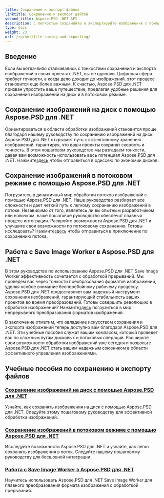 ```yaml
---
title: Сохранение и экспорт файлов
linktitle: Сохранение и экспорт файлов
second_title: Aspose.PSD .NET API
description: С легкостью сохраняйте и экспортируйте изображения с помощью Aspose.PSD для .NET. Следуйте нашим пошаговым руководствам для эффективных операций с дисками и потоками.
type: docs
weight: 23
url: /ru/net/file-saving-and-exporting/
---
```

## Введение

Если вы когда-либо сталкивались с тонкостями сохранения и экспорта изображений в своих проектах .NET, вы не одиноки. Цифровая сфера требует точности, а когда дело доходит до изображений, этот процесс становится еще более важным. К счастью, Aspose.PSD для .NET призван упростить ваше путешествие, предлагая удобные решения для сохранения изображений на диск и в потоковом режиме.

## Сохранение изображений на диск с помощью Aspose.PSD для .NET

 Ориентироваться в области обработки изображений становится проще благодаря нашему руководству по сохранению изображений на диск. Aspose.PSD для .NET открывает путь к эффективному хранению изображений, гарантируя, что ваши проекты сохранят скорость и точность. В этом пошаговом руководстве мы разгадаем тонкости, давая вам возможность использовать весь потенциал Aspose.PSD для .NET. Нажмите[здесь](./save-images-to-disk/) чтобы отправиться в одиссею по экономии дисков.

## Сохранение изображений в потоковом режиме с помощью Aspose.PSD для .NET

Погрузитесь в динамичный мир обработки потоков изображений с помощью Aspose.PSD для .NET. Наше руководство разбирает все сложности и дает четкий путь к легкому сохранению изображений в потоке. Независимо от того, являетесь ли вы опытным разработчиком или новичком, наше пошаговое руководство обеспечит плавный процесс интеграции. Раскройте возможности Aspose.PSD для .NET и улучшите свои возможности по потоковому сохранению. Готовы исследовать? Нажмите[здесь](./save-images-to-stream/) чтобы отправиться в приключение по сохранению потока.

## Работа с Save Image Worker в Aspose.PSD для .NET

 В этом руководстве по использованию Aspose.PSD для .NET Save Image Worker эффективность сочетается с обработкой прерываний. Мы проведем вас через тонкости преобразования форматов изображений, уделяя особое внимание бесперебойному рабочему процессу. Aspose.PSD для .NET предоставляет вам надежный инструмент сохранения изображений, гарантирующий стабильность ваших проектов во время преобразований. Готовы совершить революцию в обработке изображений? Нажмите[здесь](./save-image-worker/) погрузиться в мир непрерывного преобразования форматов изображений.

В заключение отметим, что овладение искусством сохранения и экспорта изображений теперь доступно вам благодаря Aspose.PSD для .NET. Эти учебные пособия служат вашим компасом, который проведет вас по сложным путям дисковых и потоковых операций. Расширьте свои возможности обработки изображений уже сегодня и позвольте Aspose.PSD для .NET стать вашим надежным союзником в области эффективного управления изображениями.

## Учебные пособия по сохранению и экспорту файлов
### [Сохранение изображений на диск с помощью Aspose.PSD для .NET](./save-images-to-disk/)
Узнайте, как сохранять изображения на диск с помощью Aspose.PSD для .NET. Следуйте этому пошаговому руководству для эффективной обработки изображений.
### [Сохранение изображений в потоковом режиме с помощью Aspose.PSD для .NET](./save-images-to-stream/)
Исследуйте возможности Aspose.PSD для .NET и узнайте, как легко сохранять изображения в поток. Следуйте нашему пошаговому руководству для бесшовной интеграции.
### [Работа с Save Image Worker в Aspose.PSD для .NET](./save-image-worker/)
Научитесь использовать Aspose.PSD для .NET Save Image Worker для плавного преобразования формата изображения с обработкой прерываний.